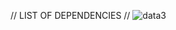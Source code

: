 // LIST OF DEPENDENCIES //
![data3](https://user-images.githubusercontent.com/105595889/185506691-3a741281-48a6-44aa-b667-d81f580d7e35.png)

